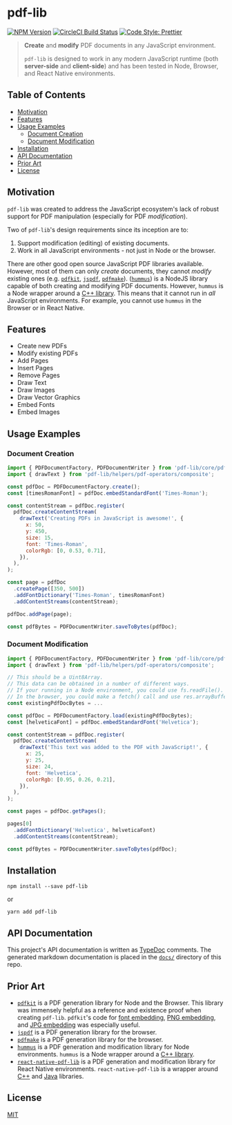 # pdf-lib

[![NPM Version](https://img.shields.io/npm/v/pdf-lib.svg?style=flat-square)](https://www.npmjs.com/package/pdf-lib)
[![CircleCI Build Status](https://img.shields.io/circleci/project/github/Hopding/pdf-lib/master.svg?style=flat-square&label=CircleCI)](https://circleci.com/gh/Hopding/pdf-lib)
[![Code Style: Prettier](https://img.shields.io/badge/code_style-prettier-ff69b4.svg?style=flat-square)](https://prettier.io/)

> **Create** and **modify** PDF documents in any JavaScript environment.
>
> `pdf-lib` is designed to work in any modern JavaScript runtime (both **server-side** and **client-side**) and has been tested in Node, Browser, and React Native environments.

## Table of Contents
* [Motivation](#motivation)
* [Features](#features)
* [Usage Examples](#usage-examples)
  * [Document Creation](#document-creation)
  * [Document Modification](#document-modification)
* [Installation](#installation)
* [API Documentation](#api-documentation)
* [Prior Art](#prior-art)
* [License](#license)

## Motivation
`pdf-lib` was created to address the JavaScript ecosystem's lack of robust support for PDF manipulation (especially for PDF _modification_).

Two of `pdf-lib`'s design requirements since its inception are to:
1. Support modification (editing) of existing documents.
2. Work in all JavaScript environments - not just in Node or the browser.

There are other good open source JavaScript PDF libraries available. However, most of them can only _create_ documents, they cannot _modify_ existing ones (e.g. [`pdfkit`](https://github.com/devongovett/pdfkit), [`jspdf`](https://github.com/MrRio/jsPDF), [`pdfmake`](https://github.com/bpampuch/pdfmake)). ([`hummus`](https://github.com/galkahana/HummusJS)) is a NodeJS library capable of both creating and modifying PDF documents. However, `hummus` is a Node wrapper around a [C++ library](https://github.com/galkahana/PDF-Writer). This means that it cannot run in _all_ JavaScript environments. For example, you cannot use `hummus` in the Browser or in React Native.

## Features
* Create new PDFs
* Modify existing PDFs
* Add Pages
* Insert Pages
* Remove Pages
* Draw Text
* Draw Images
* Draw Vector Graphics
* Embed Fonts
* Embed Images

## Usage Examples
### Document Creation
```javascript
import { PDFDocumentFactory, PDFDocumentWriter } from 'pdf-lib/core/pdf-document';
import { drawText } from 'pdf-lib/helpers/pdf-operators/composite';

const pdfDoc = PDFDocumentFactory.create();
const [timesRomanFont] = pdfDoc.embedStandardFont('Times-Roman');

const contentStream = pdfDoc.register(
  pdfDoc.createContentStream(
    drawText('Creating PDFs in JavaScript is awesome!', {
      x: 50,
      y: 450,
      size: 15,
      font: 'Times-Roman',
      colorRgb: [0, 0.53, 0.71],
    }),
  ),
);

const page = pdfDoc
  .createPage([350, 500])
  .addFontDictionary('Times-Roman', timesRomanFont)
  .addContentStreams(contentStream);

pdfDoc.addPage(page);

const pdfBytes = PDFDocumentWriter.saveToBytes(pdfDoc);
```

### Document Modification
```javascript
import { PDFDocumentFactory, PDFDocumentWriter } from 'pdf-lib/core/pdf-document';
import { drawText } from 'pdf-lib/helpers/pdf-operators/composite';

// This should be a Uint8Array.
// This data can be obtained in a number of different ways.
// If your running in a Node environment, you could use fs.readFile().
// In the browser, you could make a fetch() call and use res.arrayBuffer().
const existingPdfDocBytes = ...

const pdfDoc = PDFDocumentFactory.load(existingPdfDocBytes);
const [helveticaFont] = pdfDoc.embedStandardFont('Helvetica');

const contentStream = pdfDoc.register(
  pdfDoc.createContentStream(
    drawText('This text was added to the PDF with JavaScript!', {
      x: 25,
      y: 25,
      size: 24,
      font: 'Helvetica',
      colorRgb: [0.95, 0.26, 0.21],
    }),
  ),
);

const pages = pdfDoc.getPages();

pages[0]
  .addFontDictionary('Helvetica', helveticaFont)
  .addContentStreams(contentStream);

const pdfBytes = PDFDocumentWriter.saveToBytes(pdfDoc);
```

## Installation
```
npm install --save pdf-lib
```
or
```
yarn add pdf-lib
```

## API Documentation
This project's API documentation is written as [TypeDoc](http://typedoc.org/) comments. The generated markdown documentation is placed in the [`docs/`](https://github.com/Hopding/pdf-lib/tree/master/docs) directory of this repo.

## Prior Art
* [`pdfkit`](https://github.com/devongovett/pdfkit) is a PDF generation library for Node and the Browser. This library was immensely helpful as a reference and existence proof when creating `pdf-lib`. `pdfkit`'s code for [font embedding](https://github.com/Hopding/pdf-lib/blob/AddDocumentation/src/core/pdf-structures/factories/PDFFontFactory.ts#L64-L68), [PNG embedding](https://github.com/Hopding/pdf-lib/blob/AddDocumentation/src/core/pdf-structures/factories/PNGXObjectFactory.ts#L19-L23), and [JPG embedding](https://github.com/Hopding/pdf-lib/blob/AddDocumentation/src/core/pdf-structures/factories/JPEGXObjectFactory.ts#L32-L36) was especially useful.
* [`jspdf`](https://github.com/MrRio/jsPDF) is a PDF generation library for the browser.
* [`pdfmake`](https://github.com/bpampuch/pdfmake) is a PDF generation library for the browser.
* [`hummus`](https://github.com/galkahana/HummusJS) is a PDF generation and modification library for Node environments. `hummus` is a Node wrapper around a [C++ library](https://github.com/galkahana/PDF-Writer).
* [`react-native-pdf-lib`](https://github.com/Hopding/react-native-pdf-lib) is a PDF generation and modification library for React Native environments. `react-native-pdf-lib` is a wrapper around [C++](https://github.com/galkahana/PDF-Writer) and [Java](https://github.com/TomRoush/PdfBox-Android) libraries.

## License
[MIT](https://choosealicense.com/licenses/mit/)
